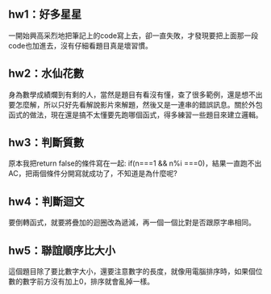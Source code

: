 ## hw1：好多星星
一開始興高采烈地把筆記上的code寫上去，卻一直失敗，才發現要把上面那一段code也加進去，沒有仔細看題目真是壞習慣。
## hw2：水仙花數
身為數學成績爛到有剩的人，當然是題目有看沒有懂，查了很多範例，還是想不出要怎麼解，所以只好先看解說影片來解題，然後又是一連串的錯誤訊息。關於外包函式的做法，現在還是搞不太懂要先跑哪個函式，得多練習一些題目來建立邏輯。
## hw3：判斷質數
原本我把return false的條件寫在一起: if(n===1 && n%i ===0)，結果一直跑不出AC，把兩個條件分開寫就成功了，不知道是為什麼呢?
## hw4：判斷迴文
要倒轉函式，就要將疊加的迴圈改為遞減，再一個一個比對是否跟原字串相同。
## hw5：聯誼順序比大小
這個題目除了要比數字大小，還要注意數字的長度，就像用電腦排序時，如果個位數的數字前方沒有加上0，排序就會亂掉一樣。
